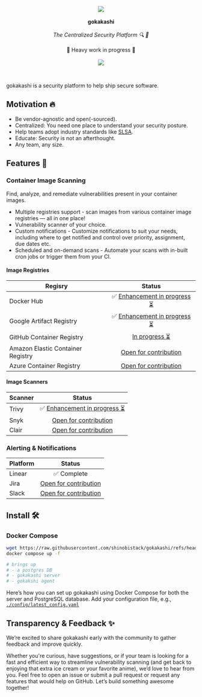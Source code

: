 <p align="center">
   <img src="https://github.com/user-attachments/assets/d5a52847-eeac-4cbc-a047-7991a003a523">
  <br><br>
  <span><b>gokakashi</b></span>
  <br><br>
  <i>The Centralized Security Platform 🔍 🚀</i>
  <br><br>
  <span>🚧 Heavy work in progress 🚧</span>
  <br><br>
  <a href="https://github.com/shinobistack/gokakashi/actions/workflows/build.yml"><image src="https://github.com/shinobistack/gokakashi/actions/workflows/build.yml/badge.svg" /></a>
</p>

&nbsp;

gokakashi is a security platform to help ship secure software.

## Motivation 🔥

- Be vendor-agnostic and open(-sourced).
- Centralized: You need one place to understand your security posture.
- Help teams adopt industry standards like [SLSA](https://slsa.dev/).
- Educate: Security is not an afterthought.
- Any team, any size.

## Features 🎁

### Container Image Scanning

Find, analyze, and remediate vulnerabilities present in your container images.

- Multiple registries support - scan images from various container image registries — all in one place!
- Vulnerability scanner of your choice.
- Custom notifications - Customize notifications to suit your needs, including where to get notified and control over priority, assignment, due dates etc.
- Scheduled and on-demand scans - Automate your scans with in-built cron jobs or trigger them from your CI.

#### Image Registries

| Regisry | Status |
|--------------|:-----------------:|
| Docker Hub | ✅ [Enhancement in progress ⏳](https://github.com/shinobistack/gokakashi/issues/81) |
| Google Artifact Registry | ✅ [Enhancement in progress ⏳](https://github.com/shinobistack/gokakashi/issues/82) |
| GitHub Container Registry | [In progress ⏳](https://github.com/shinobistack/gokakashi/issues/83) |
| Amazon Elastic Container Registry | [Open for contribution](https://github.com/shinobistack/gokakashi/issues/84)  |
| Azure Container Registry | [Open for contribution](https://github.com/shinobistack/gokakashi/issues/85) |

#### Image Scanners

| Scanner |                                       Status                                       |
|---------|:----------------------------------------------------------------------------------:|
| Trivy | ✅ [Enhancement in progress ⏳](https://github.com/shinobistack/gokakashi/issues/86) |
| Snyk  |    [Open for contribution](https://github.com/shinobistack/gokakashi/issues/87)    |
| Clair |    [Open for contribution](https://github.com/shinobistack/gokakashi/issues/88)    |


### Alerting & Notifications

| Platform |                                    Status                                     |
|----------|:-----------------------------------------------------------------------------:|
| Linear   |                                  ✅ Complete                                   |
| Jira     | [Open for contribution](https://github.com/shinobistack/gokakashi/issues/105) |
| Slack    | [Open for contribution](https://github.com/shinobistack/gokakashi/issues/106) |


## Install 🛠️

### Docker Compose

```sh
wget https://raw.githubusercontent.com/shinobistack/gokakashi/refs/heads/main/docker-compose.yml
docker compose up -f 

# brings up
# - a postgres DB
# - gokakashi server
# - gokakshi agent
```

Here’s how you can set up gokakashi using Docker Compose for both the server and PostgreSQL database.
Add your configuration file, e.g., [`./config/latest_config.yaml`](config/latest_config.yaml)

## Transparency & Feedback ✨
We’re excited to share gokakashi early with the community to gather feedback and improve quickly.

Whether you're curious, have suggestions, or if your team is looking for a fast and efficient way to streamline vulnerability scanning (and get back to enjoying that extra ice cream or your favorite anime), we’d love to hear from you. Feel free to open an issue or submit a pull request or request any features that would help on GitHub. Let’s build something awesome together!
